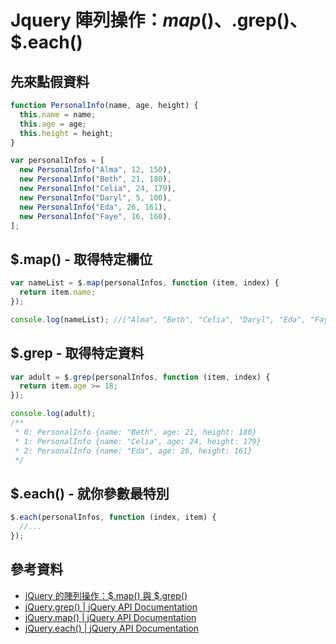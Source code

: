 # Jquery 陣列操作：$map()、$.grep()、$.each()

## 先來點假資料

```js
function PersonalInfo(name, age, height) {
  this.name = name;
  this.age = age;
  this.height = height;
}

var personalInfos = [
  new PersonalInfo("Alma", 12, 150),
  new PersonalInfo("Beth", 21, 180),
  new PersonalInfo("Celia", 24, 179),
  new PersonalInfo("Daryl", 5, 100),
  new PersonalInfo("Eda", 26, 161),
  new PersonalInfo("Faye", 16, 160),
];
```

## $.map() - 取得特定欄位

```js
var nameList = $.map(personalInfos, function (item, index) {
  return item.name;
});

console.log(nameList); //["Alma", "Beth", "Celia", "Daryl", "Eda", "Faye"]
```

## $.grep - 取得特定資料

```js
var adult = $.grep(personalInfos, function (item, index) {
  return item.age >= 18;
});

console.log(adult);
/**
 * 0: PersonalInfo {name: "Beth", age: 21, height: 180}
 * 1: PersonalInfo {name: "Celia", age: 24, height: 179}
 * 2: PersonalInfo {name: "Eda", age: 26, height: 161}
 */
```

## $.each() - 就你參數最特別

```js
$.each(personalInfos, function (index, item) {
  //...
});
```

## 參考資料

- [jQuery 的陣列操作：$.map() 與 $.grep()](https://cythilya.github.io/2016/03/13/jquery-map-grep/)
- [jQuery.grep() | jQuery API Documentation](https://api.jquery.com/jquery.grep/)
- [jQuery.map() | jQuery API Documentation](https://api.jquery.com/jquery.map/)
- [jQuery.each() | jQuery API Documentation](https://api.jquery.com/jquery.each/)
